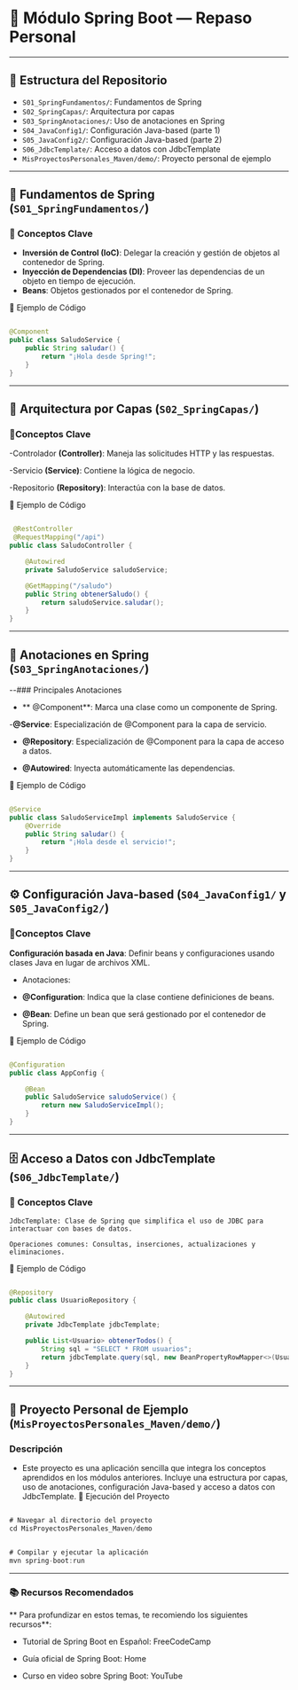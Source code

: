 # 🌱 Módulo Spring Boot — Repaso Personal


---

## 📁 Estructura del Repositorio

- `S01_SpringFundamentos/`: Fundamentos de Spring
- `S02_SpringCapas/`: Arquitectura por capas
- `S03_SpringAnotaciones/`: Uso de anotaciones en Spring
- `S04_JavaConfig1/`: Configuración Java-based (parte 1)
- `S05_JavaConfig2/`: Configuración Java-based (parte 2)
- `S06_JdbcTemplate/`: Acceso a datos con JdbcTemplate
- `MisProyectosPersonales_Maven/demo/`: Proyecto personal de ejemplo

---

## 🌼 Fundamentos de Spring (`S01_SpringFundamentos/`)

### 🔹 Conceptos Clave

- **Inversión de Control (IoC)**: Delegar la creación y gestión de objetos al contenedor de Spring.
- **Inyección de Dependencias (DI)**: Proveer las dependencias de un objeto en tiempo de ejecución.
- **Beans**: Objetos gestionados por el contenedor de Spring.

 📌 Ejemplo de Código

```java

@Component
public class SaludoService {
    public String saludar() {
        return "¡Hola desde Spring!";
    }
}

```

---

## 🧱 Arquitectura por Capas (`S02_SpringCapas/`)

### 🔹Conceptos Clave 

   -Controlador **(Controller)**: Maneja las solicitudes HTTP y las respuestas.

   -Servicio **(Service)**: Contiene la lógica de negocio.

  -Repositorio **(Repository)**: Interactúa con la base de datos.

📌 Ejemplo de Código

```java

 @RestController
 @RequestMapping("/api")
public class SaludoController {

    @Autowired
    private SaludoService saludoService;

    @GetMapping("/saludo")
    public String obtenerSaludo() {
        return saludoService.saludar();
    }
}

```

---

## 📝 Anotaciones en Spring (`S03_SpringAnotaciones/`)  

--### Principales Anotaciones

  - ** @Component**: Marca una clase como un componente de Spring.

   -**@Service**: Especialización de @Component para la capa de servicio.

  - **@Repository**: Especialización de @Component para la capa de acceso a datos.

  - **@Autowired**: Inyecta automáticamente las dependencias.

📌 Ejemplo de Código

```java

@Service
public class SaludoServiceImpl implements SaludoService {
    @Override
    public String saludar() {
        return "¡Hola desde el servicio!";
    }
}

```

---

## ⚙️ Configuración Java-based (`S04_JavaConfig1/` y `S05_JavaConfig2/`)
### 🔹Conceptos Clave

   **Configuración basada en Java**: Definir beans y configuraciones usando clases Java en lugar de archivos XML.

  - Anotaciones:

  - **@Configuration**: Indica que la clase contiene definiciones de beans.
  
  - **@Bean**: Define un bean que será gestionado por el contenedor de Spring.

📌 Ejemplo de Código

```java

@Configuration
public class AppConfig {

    @Bean
    public SaludoService saludoService() {
        return new SaludoServiceImpl();
    }
}

```

---

## 🗄️ Acceso a Datos con JdbcTemplate (`S06_JdbcTemplate/`)
### 🔹 Conceptos Clave

    JdbcTemplate: Clase de Spring que simplifica el uso de JDBC para interactuar con bases de datos.

    Operaciones comunes: Consultas, inserciones, actualizaciones y eliminaciones.

📌 Ejemplo de Código

```java

@Repository
public class UsuarioRepository {

    @Autowired
    private JdbcTemplate jdbcTemplate;

    public List<Usuario> obtenerTodos() {
        String sql = "SELECT * FROM usuarios";
        return jdbcTemplate.query(sql, new BeanPropertyRowMapper<>(Usuario.class));
    }
}


```

---

## 🧪 Proyecto Personal de Ejemplo (`MisProyectosPersonales_Maven/demo/`)
###  Descripción

- Este proyecto es una aplicación sencilla que integra los conceptos aprendidos en los módulos anteriores. Incluye una estructura por capas, uso de anotaciones, configuración Java-based y acceso a datos con JdbcTemplate.
📌 Ejecución del Proyecto

```java

# Navegar al directorio del proyecto
cd MisProyectosPersonales_Maven/demo

```

```java

# Compilar y ejecutar la aplicación
mvn spring-boot:run

```

--- 


### 📚 Recursos Recomendados

** Para profundizar en estos temas, te recomiendo los siguientes recursos**:

   - Tutorial de Spring Boot en Español:
    FreeCodeCamp

  -  Guía oficial de Spring Boot:
    Home

   - Curso en video sobre Spring Boot:
    YouTube
